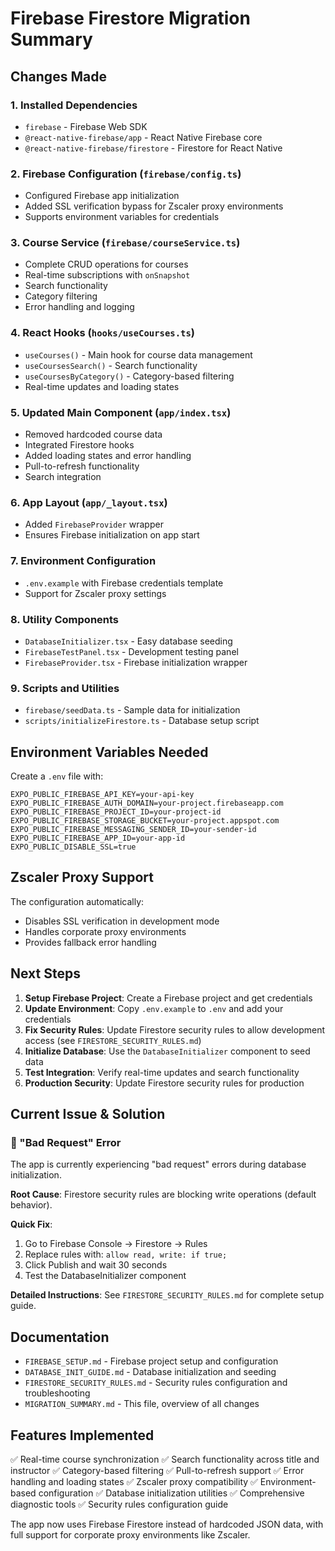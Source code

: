 # Firebase Firestore Migration Summary

## Changes Made

### 1. Installed Dependencies
- `firebase` - Firebase Web SDK
- `@react-native-firebase/app` - React Native Firebase core
- `@react-native-firebase/firestore` - Firestore for React Native

### 2. Firebase Configuration (`firebase/config.ts`)
- Configured Firebase app initialization
- Added SSL verification bypass for Zscaler proxy environments
- Supports environment variables for credentials

### 3. Course Service (`firebase/courseService.ts`)
- Complete CRUD operations for courses
- Real-time subscriptions with `onSnapshot`
- Search functionality
- Category filtering
- Error handling and logging

### 4. React Hooks (`hooks/useCourses.ts`)
- `useCourses()` - Main hook for course data management
- `useCoursesSearch()` - Search functionality
- `useCoursesByCategory()` - Category-based filtering
- Real-time updates and loading states

### 5. Updated Main Component (`app/index.tsx`)
- Removed hardcoded course data
- Integrated Firestore hooks
- Added loading states and error handling
- Pull-to-refresh functionality
- Search integration

### 6. App Layout (`app/_layout.tsx`)
- Added `FirebaseProvider` wrapper
- Ensures Firebase initialization on app start

### 7. Environment Configuration
- `.env.example` with Firebase credentials template
- Support for Zscaler proxy settings

### 8. Utility Components
- `DatabaseInitializer.tsx` - Easy database seeding
- `FirebaseTestPanel.tsx` - Development testing panel
- `FirebaseProvider.tsx` - Firebase initialization wrapper

### 9. Scripts and Utilities
- `firebase/seedData.ts` - Sample data for initialization
- `scripts/initializeFirestore.ts` - Database setup script

## Environment Variables Needed

Create a `.env` file with:
```
EXPO_PUBLIC_FIREBASE_API_KEY=your-api-key
EXPO_PUBLIC_FIREBASE_AUTH_DOMAIN=your-project.firebaseapp.com
EXPO_PUBLIC_FIREBASE_PROJECT_ID=your-project-id
EXPO_PUBLIC_FIREBASE_STORAGE_BUCKET=your-project.appspot.com
EXPO_PUBLIC_FIREBASE_MESSAGING_SENDER_ID=your-sender-id
EXPO_PUBLIC_FIREBASE_APP_ID=your-app-id
EXPO_PUBLIC_DISABLE_SSL=true
```

## Zscaler Proxy Support

The configuration automatically:
- Disables SSL verification in development mode
- Handles corporate proxy environments
- Provides fallback error handling

## Next Steps

1. **Setup Firebase Project**: Create a Firebase project and get credentials
2. **Update Environment**: Copy `.env.example` to `.env` and add your credentials
3. **Fix Security Rules**: Update Firestore security rules to allow development access (see `FIRESTORE_SECURITY_RULES.md`)
4. **Initialize Database**: Use the `DatabaseInitializer` component to seed data
5. **Test Integration**: Verify real-time updates and search functionality
6. **Production Security**: Update Firestore security rules for production

## Current Issue & Solution

### 🚨 "Bad Request" Error
The app is currently experiencing "bad request" errors during database initialization.

**Root Cause**: Firestore security rules are blocking write operations (default behavior).

**Quick Fix**: 
1. Go to Firebase Console → Firestore → Rules
2. Replace rules with: `allow read, write: if true;`
3. Click Publish and wait 30 seconds
4. Test the DatabaseInitializer component

**Detailed Instructions**: See `FIRESTORE_SECURITY_RULES.md` for complete setup guide.

## Documentation

- `FIREBASE_SETUP.md` - Firebase project setup and configuration
- `DATABASE_INIT_GUIDE.md` - Database initialization and seeding
- `FIRESTORE_SECURITY_RULES.md` - Security rules configuration and troubleshooting
- `MIGRATION_SUMMARY.md` - This file, overview of all changes

## Features Implemented

✅ Real-time course synchronization
✅ Search functionality across title and instructor
✅ Category-based filtering
✅ Pull-to-refresh support
✅ Error handling and loading states
✅ Zscaler proxy compatibility
✅ Environment-based configuration
✅ Database initialization utilities
✅ Comprehensive diagnostic tools
✅ Security rules configuration guide

The app now uses Firebase Firestore instead of hardcoded JSON data, with full support for corporate proxy environments like Zscaler.
